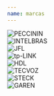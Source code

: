 ```yaml
---
name: marcas
---
```


<div class="marcas-container" data-grid="around row wrap">
    <div class="marcas-item" data-cell="shrink" data-grid="column center">
        <img alt="PECCININ" src="{{ site.baseurl }}/img/marcas/peccinin.png" data-cell="shrink"/>
    </div>
    <div class="marcas-item" data-cell="shrink" data-grid="column center">
        <img alt="INTELBRAS" src="{{ site.baseurl }}/img/marcas/intelbras.png" data-cell="shrink"/>
    </div>
    <div class="marcas-item" data-cell="shrink" data-grid="column center">
        <img alt="JFL" src="{{ site.baseurl }}/img/marcas/jfl.png" data-cell="shrink"/>
    </div>
    <div class="marcas-item" data-cell="shrink" data-grid="column center">
        <img alt="tp-LINK" src="{{ site.baseurl }}/img/marcas/tp-link.png" data-cell="shrink"/>
    </div>
    <div class="marcas-item" data-cell="shrink" data-grid="column center">
        <img alt="HDL" src="{{ site.baseurl }}/img/marcas/hdl.png" data-cell="shrink"/>
    </div>
    <div class="marcas-item" data-cell="shrink" data-grid="column center">
        <img alt="TECVOZ" src="{{ site.baseurl }}/img/marcas/tecvoz.png" data-cell="shrink"/>
    </div>
    <div class="marcas-item" data-cell="shrink" data-grid="column center">
        <img alt="STECK" src="{{ site.baseurl }}/img/marcas/steck.png" data-cell="shrink"/>
    </div>
    <div class="marcas-item" data-cell="shrink" data-grid="column center">
        <img alt="GAREN" src="{{ site.baseurl }}/img/marcas/garen.png" data-cell="shrink"/>
    </div>
</div>